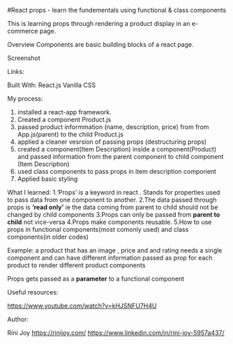 #React props - learn the fundementals using functional & class components

This is learning props through rendering a product display in an e-commerce page.

Overview
Components are basic building blocks of a react page. 

Screenshot

Links:

Built With:
React.js
Vanilla CSS

My process:
1. installed a react-app framework.
2. Created a component Product.js
3. passed product informmation (name, description, price) from from App.js(parent) to the child Product.js
4. applied a cleaner vesrsion of passing props (destructuring props)
5. created a component(Item Description) inside a component(Product) and passed information from the parent component to child component (Item Description)
6. used class components to pass props in item description component
7. Applied basic styling

What I learned:
1.‘Props’ is a keyword in react . Stands for properties used to pass data from one component to another. 
2.The data passed through props is **‘read only’** ie the data coming from parent to child should not be changed by child components
3.Props can only be passed from **parent to child** not vice-versa
4.Props make components reusable.
5.How to use props in functional components(most comonly used) and class components(in older codes)

Example: a product that has an image ,  price and and rating needs a single component and can have different information passed as prop for each product  to render different product components

Props gets passed as a **parameter** to a functional component


Useful resources:

https://www.youtube.com/watch?v=kHJSNFU7H4U


Author:

Rini Joy
https://rinijoy.com/
https://www.linkedin.com/in/rini-joy-5957a437/

